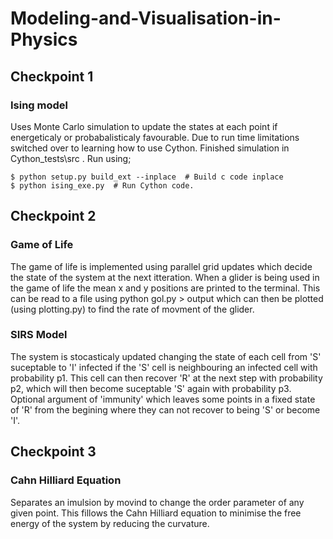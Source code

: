 # Modeling-and-Visualisation-in-Physics

## Checkpoint 1 ##
### Ising model ###
Uses Monte Carlo simulation to update the states at each point if energeticaly or probabalisticaly favourable. Due to run time limitations switched over to learning how to use Cython. Finished simulation in Cython_tests\src . Run using;
```
$ python setup.py build_ext --inplace  # Build c code inplace
$ python ising_exe.py  # Run Cython code.
```
## Checkpoint 2 ##
### Game of Life ###
The game of life is implemented using parallel grid updates which decide the state of the system at the next itteration. When a glider is being used in the game of life the mean x and y positions are printed to the terminal. This can be read to a file using python gol.py > output which can then be plotted (using plotting.py) to find the rate of movment of the glider.

### SIRS Model ###
The system is stocasticaly updated changing the state of each cell from 'S' suceptable to 'I' infected if the 'S' cell is neighbouring an infected cell with probability p1. This cell can then recover 'R' at the next step with probability p2, which will then become suceptable 'S' again with probability p3. Optional argument of 'immunity' which leaves some points in a fixed state of 'R' from the begining where they can not recover to being 'S' or become 'I'.

## Checkpoint 3 ##
### Cahn Hilliard Equation ##
Separates an imulsion by movind to change the order parameter of any given point. This fillows the Cahn Hilliard equation to minimise the free energy of the system by reducing the curvature. 
